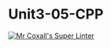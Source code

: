 # Unit3-05-CPP
[![Mr Coxall's Super Linter](https://github.com/ICS3U-Programming-Adwok-k/Unit3-05-CPP/workflows/Mr%20Coxall's%20Super%20Linter/badge.svg)](https://github.com/ICS3U-Programming-Adwok-k/Unit3-05-CPP/actions/)
